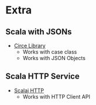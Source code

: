 # Extra

## Scala with JSONs 

* [Circe Library](https://circe.github.io/circe/)
    * Works with case class
    * Works with JSON Objects

## Scala HTTP Service

* [Scalaj HTTP](https://github.com/scalaj/scalaj-http)
    * Works with HTTP Client API